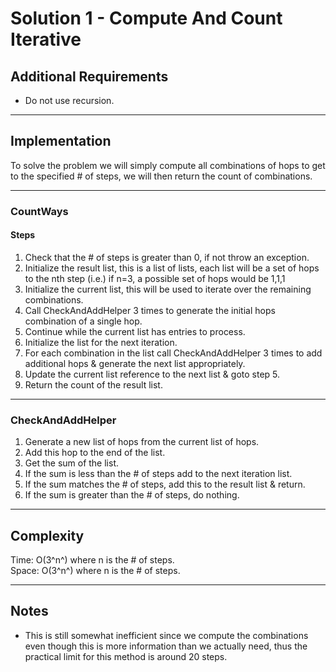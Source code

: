 # Solution 1 - Compute And Count Iterative

## Additional Requirements
- Do not use recursion.

---

## Implementation
To solve the problem we will simply compute all combinations of hops to get to
the specified # of steps, we will then return the count of combinations.

---

### CountWays

#### Steps
1. Check that the # of steps is greater than 0, if not throw an exception.
2. Initialize the result list, this is a list of lists, each list will be a
set of hops to the nth step (i.e.) if n=3, a possible set of hops would be 1,1,1
3. Initialize the current list, this will be used to iterate over the remaining combinations.
4. Call CheckAndAddHelper 3 times to generate the initial hops combination of a single hop.
5. Continue while the current list has entries to process.
6. Initialize the list for the next iteration.
7. For each combination in the list call CheckAndAddHelper 3 times to add additional hops & generate the next list appropriately.
8. Update the current list reference to the next list & goto step 5.
9. Return the count of the result list.

---

### CheckAndAddHelper
1. Generate a new list of hops from the current list of hops.
2. Add this hop to the end of the list.
3. Get the sum of the list.
4. If the sum is less than the # of steps add to the next iteration list.
5. If the sum matches the # of steps, add this to the result list & return.
6. If the sum is greater than the # of steps, do nothing.

---

## Complexity
Time: O(3^n^) where n is the # of steps.  
Space: O(3^n^) where n is the # of steps.  

---

## Notes
- This is still somewhat inefficient since we compute the combinations even though
this is more information than we actually need, thus the practical limit for
this method is around 20 steps.
